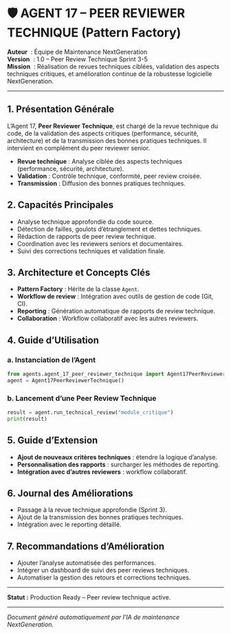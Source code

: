 # 🛡️ AGENT 17 – PEER REVIEWER TECHNIQUE (Pattern Factory)

**Auteur**    : Équipe de Maintenance NextGeneration  
**Version**   : 1.0 – Peer Review Technique Sprint 3-5  
**Mission**   : Réalisation de revues techniques ciblées, validation des aspects techniques critiques, et amélioration continue de la robustesse logicielle NextGeneration.

---

## 1. Présentation Générale

L’Agent 17, **Peer Reviewer Technique**, est chargé de la revue technique du code, de la validation des aspects critiques (performance, sécurité, architecture) et de la transmission des bonnes pratiques techniques. Il intervient en complément du peer reviewer senior.

- **Revue technique** : Analyse ciblée des aspects techniques (performance, sécurité, architecture).
- **Validation** : Contrôle technique, conformité, peer review croisée.
- **Transmission** : Diffusion des bonnes pratiques techniques.

## 2. Capacités Principales

- Analyse technique approfondie du code source.
- Détection de failles, goulots d’étranglement et dettes techniques.
- Rédaction de rapports de peer review technique.
- Coordination avec les reviewers seniors et documentaires.
- Suivi des corrections techniques et validation finale.

## 3. Architecture et Concepts Clés

- **Pattern Factory** : Hérite de la classe `Agent`.
- **Workflow de review** : Intégration avec outils de gestion de code (Git, CI).
- **Reporting** : Génération automatique de rapports de review technique.
- **Collaboration** : Workflow collaboratif avec les autres reviewers.

## 4. Guide d’Utilisation

### a. Instanciation de l’Agent
```python
from agents.agent_17_peer_reviewer_technique import Agent17PeerReviewerTechnique
agent = Agent17PeerReviewerTechnique()
```

### b. Lancement d’une Peer Review Technique
```python
result = agent.run_technical_review("module_critique")
print(result)
```

## 5. Guide d’Extension

- **Ajout de nouveaux critères techniques** : étendre la logique d’analyse.
- **Personnalisation des rapports** : surcharger les méthodes de reporting.
- **Intégration avec d’autres reviewers** : workflow collaboratif.

## 6. Journal des Améliorations

- Passage à la revue technique approfondie (Sprint 3).
- Ajout de la transmission des bonnes pratiques techniques.
- Intégration avec le reporting détaillé.

## 7. Recommandations d’Amélioration

- Ajouter l’analyse automatisée des performances.
- Intégrer un dashboard de suivi des peer reviews techniques.
- Automatiser la gestion des retours et corrections techniques.

---

**Statut :** Production Ready – Peer review technique active.

---

*Document généré automatiquement par l’IA de maintenance NextGeneration.*